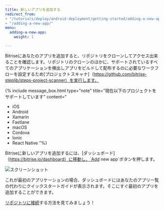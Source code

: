 ```yaml
---
title: 新しいアプリを追加する
redirect_from:
- "/tutorials/deploy/android-deployment/getting-started/adding-a-new-app"
- "/adding-a-new-app/"
menu:
  adding-a-new-app:
    weight: 1

---
```

Bitriseにあなたのアプリを追加すると、リポジトリをクローンしてアクセス出来ることを確認します。リポジトリのクローンのほかに、サポートされているすべてのアプリケーションを検出しアプリをビルドして配布するのに必要なワークフローを設定するため[プロジェクトスキャナ]（https://github.com/bitrise-steplib/steps-project-scanner）を実行します。

{% include message_box.html type="note" title="現在以下のプロジェクトをサポートしています" content="

* iOS  
* Android
* Xamarin
* Fastlane
* macOS
* Cordova  
* Ionic
* React Native "%}

Bitriseに新しいアプリを追加するには、[ダッシュボード]（https://bitrise.io/dashboard）に移動し、`Add new app`ボタンを押します。

![スクリーンショット](/img/adding-a-new-app/add_new_app.png)

これが最初のアプリケーションの場合、ダッシュボードにはあなたのアプリ一覧の代わりにクイックスタートガイドが表示されます。そこにすぐ最初のアプリを追加することができます。

[リポジトリに接続](/getting-started/adding-a-new-app/connecting-a-repository)する方法を見てみましょう！
